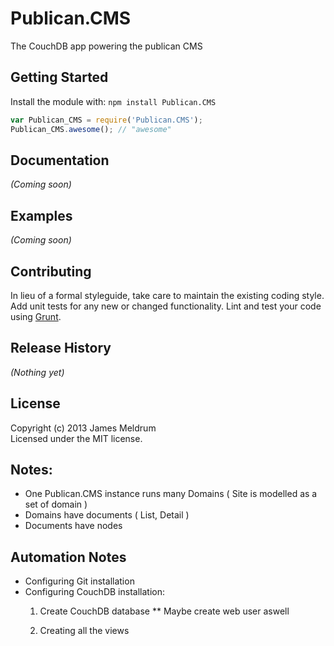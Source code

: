 # Publican.CMS

The CouchDB app powering the publican CMS

## Getting Started
Install the module with: `npm install Publican.CMS`

```javascript
var Publican_CMS = require('Publican.CMS');
Publican_CMS.awesome(); // "awesome"
```

## Documentation
_(Coming soon)_

## Examples
_(Coming soon)_

## Contributing
In lieu of a formal styleguide, take care to maintain the existing coding style. Add unit tests for any new or changed functionality. Lint and test your code using [Grunt](http://gruntjs.com/).

## Release History
_(Nothing yet)_

## License
Copyright (c) 2013 James Meldrum  
Licensed under the MIT license.

## Notes:

  - One Publican.CMS instance runs many Domains ( Site is modelled as a set of domain )
  - Domains have documents ( List, Detail )
  - Documents have nodes

## Automation Notes

  - Configuring Git installation
  - Configuring CouchDB installation:
    1) Create CouchDB database
      ** Maybe create web user aswell
  
    2) Creating all the views
